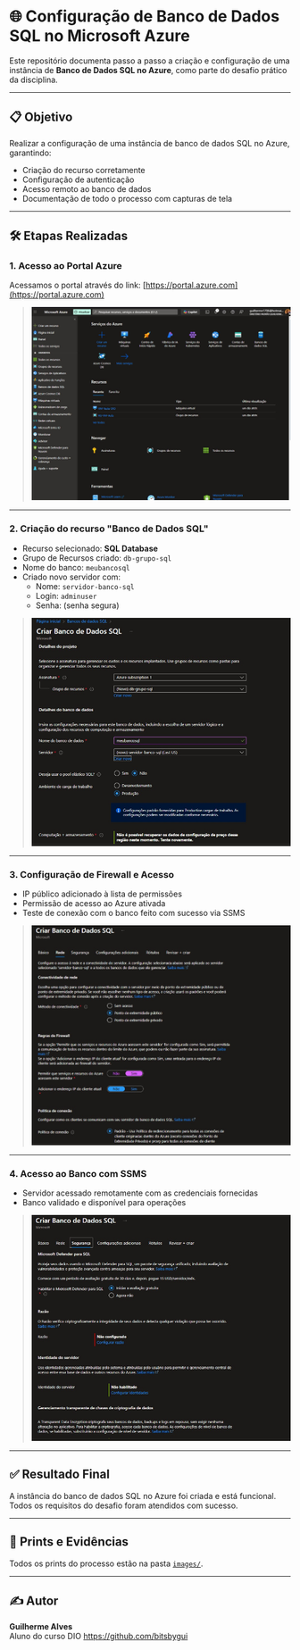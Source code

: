 # 🌐 Configuração de Banco de Dados SQL no Microsoft Azure

Este repositório documenta passo a passo a criação e configuração de uma instância de **Banco de Dados SQL no Azure**, como parte do desafio prático da disciplina.

---

## 📋 Objetivo

Realizar a configuração de uma instância de banco de dados SQL no Azure, garantindo:
- Criação do recurso corretamente
- Configuração de autenticação
- Acesso remoto ao banco de dados
- Documentação de todo o processo com capturas de tela

---

## 🛠️ Etapas Realizadas

### 1. Acesso ao Portal Azure
Acessamos o portal através do link: [https://portal.azure.com](https://portal.azure.com)

> ![Print do portal Azure](images/print-portal.jpg)

---

### 2. Criação do recurso "Banco de Dados SQL"
- Recurso selecionado: **SQL Database**
- Grupo de Recursos criado: `db-grupo-sql`
- Nome do banco: `meubancosql`
- Criado novo servidor com:
  - Nome: `servidor-banco-sql`
  - Login: `adminuser`
  - Senha: (senha segura)

> ![Print da criação do recurso](images/print-criacao-recurso.jpg)

---

### 3. Configuração de Firewall e Acesso
- IP público adicionado à lista de permissões
- Permissão de acesso ao Azure ativada
- Teste de conexão com o banco feito com sucesso via SSMS

> ![Print da configuração de firewall](images/print-firewall.jpg)

---

### 4. Acesso ao Banco com SSMS
- Servidor acessado remotamente com as credenciais fornecidas
- Banco validado e disponível para operações

> ![Print da conexão com SSMS](images/print-ssms.jpg)

---

## ✅ Resultado Final

A instância do banco de dados SQL no Azure foi criada e está funcional. Todos os requisitos do desafio foram atendidos com sucesso.

---

## 📎 Prints e Evidências

Todos os prints do processo estão na pasta [`images/`](images/).

---

## ✍️ Autor

**Guilherme Alves**  
Aluno do curso DIO
https://github.com/bitsbygui

